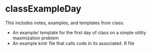 classExampleDay
================

This includes notes, examples, and templates from class:

 * An example/ template for the first day of class on a simple utility maximization problem
 * An example knitr file that calls code in its associated .R file
